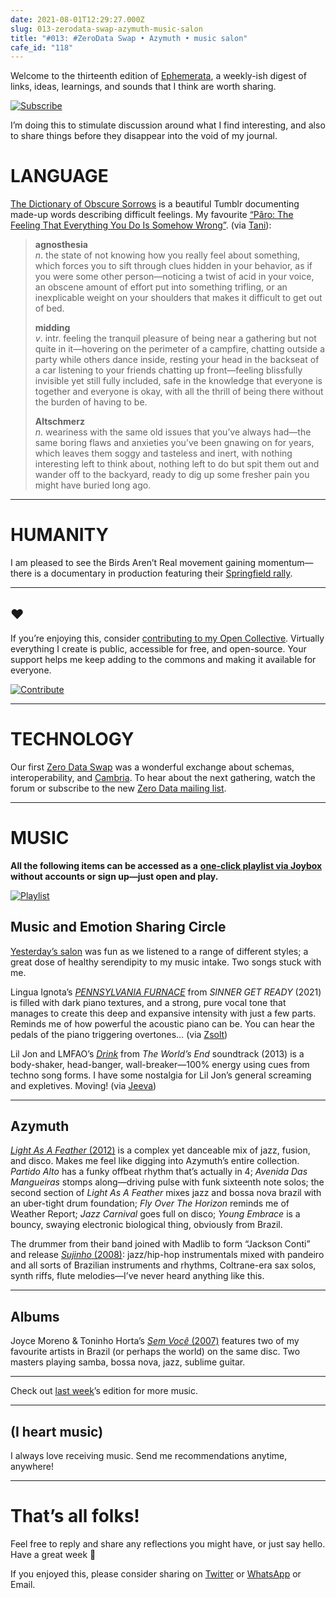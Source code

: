 ```yaml
---
date: 2021-08-01T12:29:27.000Z
slug: 013-zerodata-swap-azymuth-music-salon
title: "#013: #ZeroData Swap • Azymuth • music salon"
cafe_id: "118"
---
```

Welcome to the thirteenth edition of [Ephemerata](https://rosano.ca/ephemerata), a weekly-ish digest of links, ideas, learnings, and sounds that I think are worth sharing.

[![Subscribe](https://static.rosano.ca/_shared/_RCSSubscribeButton.svg)](https://rosano.ca/ephemerata)

I’m doing this to stimulate discussion around what I find interesting, and also to share things before they disappear into the void of my journal.

# LANGUAGE

[The Dictionary of Obscure Sorrows](https://www.dictionaryofobscuresorrows.com) is a beautiful Tumblr documenting made-up words describing difficult feelings. My favourite [“Pâro: The Feeling That Everything You Do Is Somehow Wrong”](https://www.youtube.com/watch?v=w7l2hUp0CkQ). (via [Tani](https://twitter.com/inattani)):

> **agnosthesia**  
> _n_. the state of not knowing how you really feel about something, which forces you to sift through clues hidden in your behavior, as if you were some other person—noticing a twist of acid in your voice, an obscene amount of effort put into something trifling, or an inexplicable weight on your shoulders that makes it difficult to get out of bed.  
>  
> **midding**  
> _v_. intr. feeling the tranquil pleasure of being near a gathering but not quite in it—hovering on the perimeter of a campfire, chatting outside a party while others dance inside, resting your head in the backseat of a car listening to your friends chatting up front—feeling blissfully invisible yet still fully included, safe in the knowledge that everyone is together and everyone is okay, with all the thrill of being there without the burden of having to be.  
>  
> **Altschmerz**  
> _n_. weariness with the same old issues that you’ve always had—the same boring flaws and anxieties you’ve been gnawing on for years, which leaves them soggy and tasteless and inert, with nothing interesting left to think about, nothing left to do but spit them out and wander off to the backyard, ready to dig up some fresher pain you might have buried long ago.

---

# HUMANITY

I am pleased to see the Birds Aren’t Real movement gaining momentum—there is a documentary in production featuring their [Springfield rally](https://www.youtube.com/watch?v=OnVlsunLBxc&t=16s).

---

## ❤️

If you’re enjoying this, consider [contributing to my Open Collective](https://rosano.ca/fund). Virtually everything I create is public, accessible for free, and open-source. Your support helps me keep adding to the commons and making it available for everyone.

[![Contribute](https://static.rosano.ca/_shared/_RCSContributeButton.svg)](https://rosano.ca/fund)

---

# TECHNOLOGY

Our first [Zero Data Swap](https://chat.0data.app/t/12) was a wonderful exchange about schemas, interoperability, and [Cambria](https://www.inkandswitch.com/cambria.html). To hear about the next gathering, watch the forum or subscribe to the new [Zero Data mailing list](https://0data.app).

---

# MUSIC

**All the following items can be accessed as a** [**one-click playlist via Joybox**](https://go.rosano.ca/ephemerata-013-music) **without accounts or sign up—just open and play.**

[![Playlist](https://static.rosano.ca/joybox/_JBXPlaylistButton.svg)](https://go.rosano.ca/ephemerata-013-music)

## Music and Emotion Sharing Circle

[Yesterday’s salon](https://cafe.rosano.ca/t/114) was fun as we listened to a range of different styles; a great dose of healthy serendipity to my music intake. Two songs stuck with me.

Lingua Ignota’s [_PENNSYLVANIA FURNACE_](https://www.youtube.com/watch?v=7YRMV7ffPpY) from _SINNER GET READY_ (2021) is filled with dark piano textures, and a strong, pure vocal tone that manages to create this deep and expansive intensity with just a few parts. Reminds me of how powerful the acoustic piano can be. You can hear the pedals of the piano triggering overtones… (via [Zsolt](https://twitter.com/zstorok))

Lil Jon and LMFAO’s [_Drink_](https://youtu.be/cVxqiP0N1B4) from _The World’s End_ soundtrack (2013) is a body-shaker, head-banger, wall-breaker—100% energy using cues from techno song forms. I have some nostalgia for Lil Jon’s general screaming and expletives. Moving! (via [Jeeva](https://twitter.com/jeevajay))

---

## Azymuth

[_Light As A Feather_ (2012)](https://www.youtube.com/watch?v=Hl1X0iD82a4) is a complex yet danceable mix of jazz, fusion, and disco. Makes me feel like digging into Azymuth’s entire collection. _Partido Alto_ has a funky offbeat rhythm that’s actually in 4; _Avenida Das Mangueiras_ stomps along—driving pulse with funk sixteenth note solos; the second section of _Light As A Feather_ mixes jazz and bossa nova brazil with an uber-tight drum foundation; _Fly Over The Horizon_ reminds me of Weather Report; _Jazz Carnival_ goes full on disco; _Young Embrace_ is a bouncy, swaying electronic biological thing, obviously from Brazil.

The drummer from their band joined with Madlib to form “Jackson Conti” and release [_Sujinho_ (2008)](https://www.youtube.com/watch?v=nIpSLfKeKh8): jazz/hip-hop instrumentals mixed with pandeiro and all sorts of Brazilian instruments and rhythms, Coltrane-era sax solos, synth riffs, flute melodies—I’ve never heard anything like this.

---

## Albums

Joyce Moreno & Toninho Horta’s [_Sem Você_ (2007)](https://www.youtube.com/playlist?list=OLAK5uy%5FlfismXxPdnHknJZvB8OdYDAJhoHKobh2g) features two of my favourite artists in Brazil (or perhaps the world) on the same disc. Two masters playing samba, bossa nova, jazz, sublime guitar.

---

Check out [last week](https://cafe.rosano.ca/t/111#music-4)’s edition for more music.

---

## (I heart music)

I always love receiving music. Send me recommendations anytime, anywhere!

---

# That’s all folks!

Feel free to reply and share any reflections you might have, or just say hello. Have a great week 🙂

If you enjoyed this, please consider sharing on [Twitter](https://twitter.com/intent/tweet?url=https%3A%2F%2Fcafe.rosano.ca%2Ft%2F118&text=%23Ephemerata%20013%20by%20%40rosano%3A%20%23ZeroData%20Swap%20%E2%80%A2%20Azymuth%20%E2%80%A2%20music%20salon) or [WhatsApp](https://api.whatsapp.com/send?text=Ephemerata%20%23013%20by%20%40rosano%3A%20%23ZeroData%20Swap%20%E2%80%A2%20Azymuth%20%E2%80%A2%20music%20salon%20https%3A%2F%2Fcafe.rosano.ca%2Ft%2F118) or Email.
